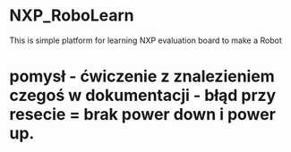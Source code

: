 # NXP_RoboLearn
This is simple platform for learning NXP evaluation board to make a Robot

# pomysł - ćwiczenie z znalezieniem czegoś w dokumentacji - błąd przy resecie = brak power down i power up.